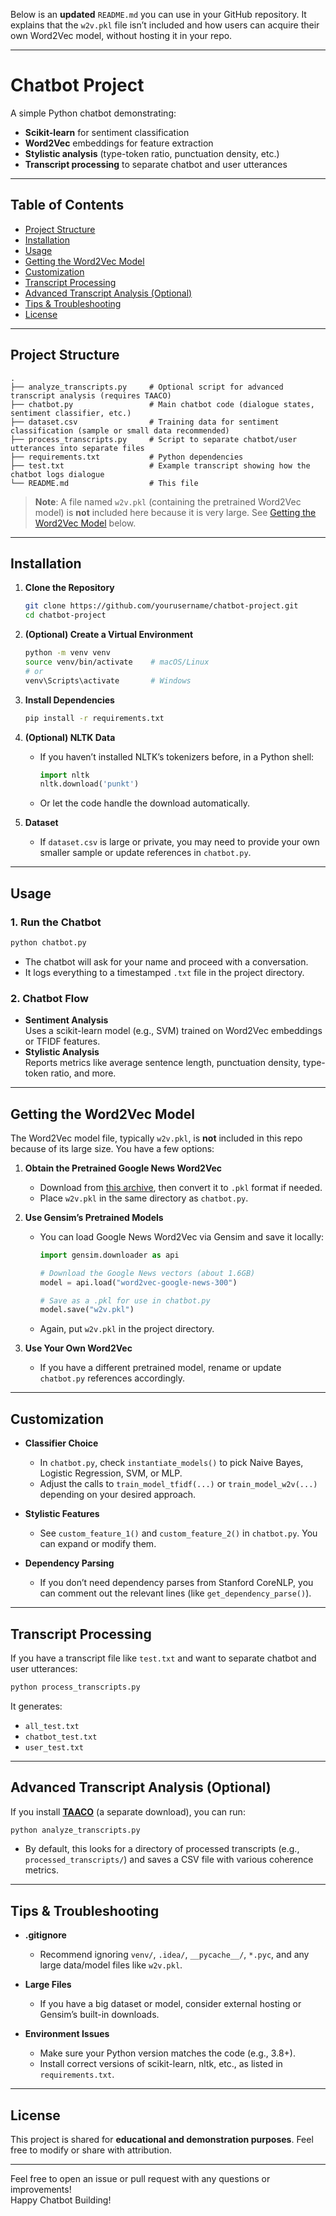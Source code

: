 Below is an **updated** `README.md` you can use in your GitHub repository. It explains that the `w2v.pkl` file isn’t included and how users can acquire their own Word2Vec model, without hosting it in your repo.

---

# Chatbot Project

A simple Python chatbot demonstrating:

- **Scikit-learn** for sentiment classification  
- **Word2Vec** embeddings for feature extraction  
- **Stylistic analysis** (type-token ratio, punctuation density, etc.)  
- **Transcript processing** to separate chatbot and user utterances

---

## Table of Contents

- [Project Structure](#project-structure)  
- [Installation](#installation)  
- [Usage](#usage)  
- [Getting the Word2Vec Model](#getting-the-word2vec-model)  
- [Customization](#customization)  
- [Transcript Processing](#transcript-processing)  
- [Advanced Transcript Analysis (Optional)](#advanced-transcript-analysis-optional)  
- [Tips & Troubleshooting](#tips--troubleshooting)  
- [License](#license)  

---

## Project Structure

```
.
├── analyze_transcripts.py     # Optional script for advanced transcript analysis (requires TAACO)
├── chatbot.py                 # Main chatbot code (dialogue states, sentiment classifier, etc.)
├── dataset.csv                # Training data for sentiment classification (sample or small data recommended)
├── process_transcripts.py     # Script to separate chatbot/user utterances into separate files
├── requirements.txt           # Python dependencies
├── test.txt                   # Example transcript showing how the chatbot logs dialogue
└── README.md                  # This file
```

> **Note**: A file named `w2v.pkl` (containing the pretrained Word2Vec model) is **not** included here because it is very large. See [Getting the Word2Vec Model](#getting-the-word2vec-model) below.

---

## Installation

1. **Clone the Repository**

   ```bash
   git clone https://github.com/yourusername/chatbot-project.git
   cd chatbot-project
   ```

2. **(Optional) Create a Virtual Environment**

   ```bash
   python -m venv venv
   source venv/bin/activate    # macOS/Linux
   # or
   venv\Scripts\activate       # Windows
   ```

3. **Install Dependencies**

   ```bash
   pip install -r requirements.txt
   ```

4. **(Optional) NLTK Data**

   - If you haven’t installed NLTK’s tokenizers before, in a Python shell:
     ```python
     import nltk
     nltk.download('punkt')
     ```
   - Or let the code handle the download automatically.

5. **Dataset**

   - If `dataset.csv` is large or private, you may need to provide your own smaller sample or update references in `chatbot.py`.

---

## Usage

### 1. Run the Chatbot

```bash
python chatbot.py
```

- The chatbot will ask for your name and proceed with a conversation.  
- It logs everything to a timestamped `.txt` file in the project directory.

### 2. Chatbot Flow

- **Sentiment Analysis**  
  Uses a scikit-learn model (e.g., SVM) trained on Word2Vec embeddings or TFIDF features.
- **Stylistic Analysis**  
  Reports metrics like average sentence length, punctuation density, type-token ratio, and more.

---

## Getting the Word2Vec Model

The Word2Vec model file, typically `w2v.pkl`, is **not** included in this repo because of its large size. You have a few options:

1. **Obtain the Pretrained Google News Word2Vec**  
   - Download from [this archive](https://code.google.com/archive/p/word2vec/), then convert it to `.pkl` format if needed.
   - Place `w2v.pkl` in the same directory as `chatbot.py`.

2. **Use Gensim’s Pretrained Models**  
   - You can load Google News Word2Vec via Gensim and save it locally:
     ```python
     import gensim.downloader as api

     # Download the Google News vectors (about 1.6GB)
     model = api.load("word2vec-google-news-300")

     # Save as a .pkl for use in chatbot.py
     model.save("w2v.pkl")
     ```
   - Again, put `w2v.pkl` in the project directory.

3. **Use Your Own Word2Vec**  
   - If you have a different pretrained model, rename or update `chatbot.py` references accordingly.

---

## Customization

- **Classifier Choice**  
  - In `chatbot.py`, check `instantiate_models()` to pick Naive Bayes, Logistic Regression, SVM, or MLP.
  - Adjust the calls to `train_model_tfidf(...)` or `train_model_w2v(...)` depending on your desired approach.

- **Stylistic Features**  
  - See `custom_feature_1()` and `custom_feature_2()` in `chatbot.py`. You can expand or modify them.

- **Dependency Parsing**  
  - If you don’t need dependency parses from Stanford CoreNLP, you can comment out the relevant lines (like `get_dependency_parse()`).

---

## Transcript Processing

If you have a transcript file like `test.txt` and want to separate chatbot and user utterances:

```bash
python process_transcripts.py
```

It generates:

- `all_test.txt`  
- `chatbot_test.txt`  
- `user_test.txt`

---

## Advanced Transcript Analysis (Optional)

If you install [**TAACO**](https://www.linguisticanalysistools.org/taaco.html) (a separate download), you can run:

```bash
python analyze_transcripts.py
```

- By default, this looks for a directory of processed transcripts (e.g., `processed_transcripts/`) and saves a CSV file with various coherence metrics.

---

## Tips & Troubleshooting

- **.gitignore**  
  - Recommend ignoring `venv/`, `.idea/`, `__pycache__/`, `*.pyc`, and any large data/model files like `w2v.pkl`.

- **Large Files**  
  - If you have a big dataset or model, consider external hosting or Gensim’s built-in downloads.

- **Environment Issues**  
  - Make sure your Python version matches the code (e.g., 3.8+).  
  - Install correct versions of scikit-learn, nltk, etc., as listed in `requirements.txt`.

---

## License

This project is shared for **educational and demonstration purposes**. Feel free to modify or share with attribution.  

---

Feel free to open an issue or pull request with any questions or improvements!  
Happy Chatbot Building!
